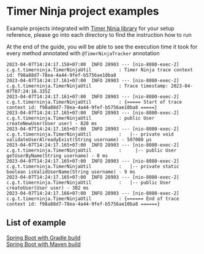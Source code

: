 # Timer Ninja project examples
Example projects integrated with [Timer Ninja library](https://github.com/ThangLeQuoc/timer-ninja) for your setup reference, please go into each directory to find the instruction how to run

At the end of the guide, you will be able to see the execution time it took for every method annotated with `@TimerNinjaTracker` annotation

```shell
2023-04-07T14:24:17.158+07:00  INFO 28903 --- [nio-8080-exec-2] c.g.t.timerninja.TimerNinjaUtil          : Timer Ninja trace context id: f98a88d7-78ea-4a44-9fef-b5756ae10ba8
2023-04-07T14:24:17.161+07:00  INFO 28903 --- [nio-8080-exec-2] c.g.t.timerninja.TimerNinjaUtil          : Trace timestamp: 2023-04-07T07:24:16.335Z
2023-04-07T14:24:17.161+07:00  INFO 28903 --- [nio-8080-exec-2] c.g.t.timerninja.TimerNinjaUtil          : {===== Start of trace context id: f98a88d7-78ea-4a44-9fef-b5756ae10ba8 =====}
2023-04-07T14:24:17.165+07:00  INFO 28903 --- [nio-8080-exec-2] c.g.t.timerninja.TimerNinjaUtil          : public User createNewUser(User user) - 820 ms
2023-04-07T14:24:17.165+07:00  INFO 28903 --- [nio-8080-exec-2] c.g.t.timerninja.TimerNinjaUtil          :   |-- private void validateUserAlreadyExist(String username) - 507000 µs
2023-04-07T14:24:17.165+07:00  INFO 28903 --- [nio-8080-exec-2] c.g.t.timerninja.TimerNinjaUtil          :     |-- public User getUserByName(String username) - 0 ms
2023-04-07T14:24:17.165+07:00  INFO 28903 --- [nio-8080-exec-2] c.g.t.timerninja.TimerNinjaUtil          :   |-- private static boolean isValidUserName(String username) - 9 ms
2023-04-07T14:24:17.165+07:00  INFO 28903 --- [nio-8080-exec-2] c.g.t.timerninja.TimerNinjaUtil          :   |-- public User createUser(User user) - 302 ms
2023-04-07T14:24:17.166+07:00  INFO 28903 --- [nio-8080-exec-2] c.g.t.timerninja.TimerNinjaUtil          : {====== End of trace context id: f98a88d7-78ea-4a44-9fef-b5756ae10ba8 ======}
```

## List of example
[Spring Boot with Gradle build](https://github.com/ThangLeQuoc/timer-ninja-examples/tree/main/timerninja-todolist-gradle)  
[Spring Boot with Maven build](https://github.com/ThangLeQuoc/timer-ninja-examples/tree/main/timerninja-todolist-maven)
